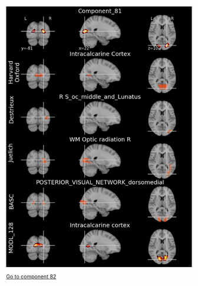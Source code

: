 


![81](preliminary/81.jpg "Component 81")

[Go to component 82](https://parietal-inria.github.io/MODL_atlas/1024/82 "Component 82")